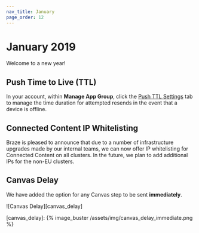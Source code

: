 ```yaml
---
nav_title: January
page_order: 12
---
```

# January 2019

Welcome to a new year!

## Push Time to Live (TTL)

In your account, within __Manage App Group__, click the [Push TTL Settings]({{site.baseurl}}/user_guide/administrative/app_settings/push_ttl_settings/) tab to manage the time duration for attempted resends in the event that a device is offline.

## Connected Content IP Whitelisting

Braze is pleased to announce that due to a number of infrastructure upgrades made by our internal teams, we can now offer IP whitelisting for Connected Content on all clusters. In the future, we plan to add additional IPs for the non-EU clusters.

## Canvas Delay

We have added the option for any Canvas step to be sent __immediately__.

![Canvas Delay][canvas_delay]

[support]: {{site.baseurl}}/support_contact/
[canvas_delay]: {% image_buster /assets/img/canvas_delay_immediate.png %}
